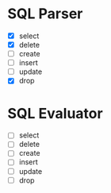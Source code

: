 # SQL Parser
- [x] select
- [x] delete
- [ ] create
- [ ] insert
- [ ] update
- [x] drop

# SQL Evaluator
- [ ] select
- [ ] delete
- [ ] create
- [ ] insert
- [ ] update
- [ ] drop
